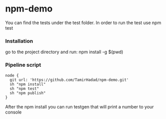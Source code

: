# npm-demo

You can find the tests under the test folder.
In order to run the test use npm test

### Installation 
go to the project directory and run:
 npm install -g $(pwd)

### Pipeline script
```
node {
  git url: 'https://github.com/TamirHadad/npm-demo.git'
  sh "npm install"
  sh "npm test"
  sh "npm publish"
}
```


After the npm install you can run  testgen that will print a number to your console
